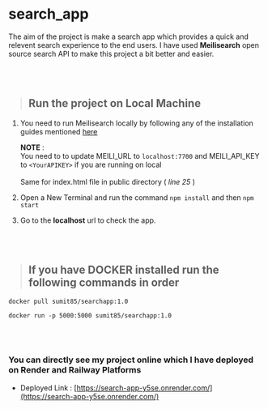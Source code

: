 # search_app

The aim of the project is make a search app which provides a quick and relevent search experience to the end users.
I have used **Meilisearch** open source search API to make this project a bit better and easier.

<br>
<br>

> ## Run the project on Local Machine

1. You need to run Meilisearch locally by following any of the installation guides mentioned [here](https://docs.meilisearch.com/learn/getting_started/quick_start.html#setup-and-installation)

     **NOTE** : <br>
           You need to to update MEILI_URL to ```localhost:7700``` and MEILI_API_KEY to `<YourAPIKEY>` if you are running on local <br>           
            Same for index.html file in public directory ( _line 25_ )

2. Open a New Terminal and run the command ```npm install``` and then ```npm start```
3. Go to the **localhost** url to check the app.


<br><br>

> ## If you have **DOCKER** installed run the following commands in order

```
docker pull sumit85/searchapp:1.0
```

```
docker run -p 5000:5000 sumit85/searchapp:1.0
```    

<br>
<br>

### You can directly see my project online which I have deployed on **Render** and **Railway** Platforms

   * Deployed Link :  [https://search-app-y5se.onrender.com/](https://search-app-y5se.onrender.com/)
